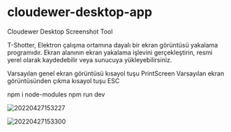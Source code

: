 # cloudewer-desktop-app
Cloudewer Desktop Screenshot Tool


T-Shotter,
   Elektron çalışma ortamına dayalı bir ekran görüntüsü yakalama programıdır. Ekran alanının ekran yakalama işlevini gerçekleştirin, resmi yerel olarak kaydedebilir veya sunucuya yükleyebilirsiniz.

Varsayılan genel ekran görüntüsü kısayol tuşu PrintScreen
Varsayılan ekran görüntüsünden çıkma kısayol tuşu ESC

npm i node-modules 
npm run dev

![20220427153227](https://user-images.githubusercontent.com/104488466/165519292-e12ebce8-9872-42e7-854a-f4dbbb3a1acb.png)


![20220427153300](https://user-images.githubusercontent.com/104488466/165519322-c38139fc-2e84-4dcf-b88c-26fb6da5dc9e.png)
